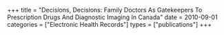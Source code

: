 +++
title = "Decisions, Decisions: Family Doctors As Gatekeepers To Prescription Drugs And Diagnostic Imaging In Canada"
date = 2010-09-01
categories = ["Electronic Health Records"]
types = ["publications"]
+++
